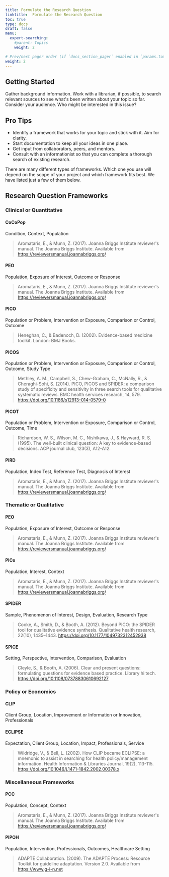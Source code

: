 ```yaml
---
title: Formulate the Research Question
linktitle:  Formulate the Research Question
toc: true
type: docs
draft: false
menu:
  expert-searching:
    #parent: Topics
    weight: 2

# Prev/next pager order (if `docs_section_pager` enabled in `params.toml`)
weight: 2
---
```

## Getting Started

Gather background information. Work with a librarian, if possible, to search relevant sources to see what's been written about your topic so far. Consider your audience. Who might be interested in this issue?

## Pro Tips
* Identify a framework that works for your topic and stick with it. Aim for clarity.
* Start documentation to keep all your ideas in one place.
* Get input from collaborators, peers, and mentors.
* Consult with an informationist so that you can complete a thorough search of existing research.

There are many different types of frameworks. Which one you use will depend on the scope of your project and which framework fits best. We have listed just a few of them below.

## Research Question Frameworks

### Clinical or Quantitative


#### CoCoPop

Condition, Context, Population

>Aromataris, E., & Munn, Z. (2017). Joanna Briggs Institute reviewer's manual. The Joanna Briggs Institute. Available from https://reviewersmanual.joannabriggs.org/
#### PEO

Population, Exposure of Interest, Outcome or Response

>Aromataris, E., & Munn, Z. (2017). Joanna Briggs Institute reviewer's manual. The Joanna Briggs Institute. Available from https://reviewersmanual.joannabriggs.org/
#### PICO

Population or Problem, Intervention or Exposure, Comparison or Control, Outcome

>Heneghan, C., & Badenoch, D. (2002). Evidence-based medicine toolkit. London: BMJ Books.
#### PICOS

Population or Problem, Intervention or Exposure, Comparison or Control, Outcome, Study Type

>Methley, A. M., Campbell, S., Chew-Graham, C., McNally, R., & Cheraghi-Sohi, S. (2014). PICO, PICOS and SPIDER: a comparison study of specificity and sensitivity in three search tools for qualitative systematic reviews. BMC health services research, 14, 579. https://doi.org/10.1186/s12913-014-0579-0
#### PICOT

Population or Problem, Intervention or Exposure, Comparison or Control, Outcome, Time

>Richardson, W. S., Wilson, M. C., Nishikawa, J., & Hayward, R. S. (1995). The well-built clinical question: A key to evidence-based decisions. ACP journal club, 123(3), A12-A12.
#### PIRD

Population, Index Test, Reference Test, Diagnosis of Interest

>Aromataris, E., & Munn, Z. (2017). Joanna Briggs Institute reviewer's manual. The Joanna Briggs Institute. Available from https://reviewersmanual.joannabriggs.org/


### Thematic or Qualitative


#### PEO

Population, Exposure of Interest, Outcome or Response

>Aromataris, E., & Munn, Z. (2017). Joanna Briggs Institute reviewer's manual. The Joanna Briggs Institute. Available from https://reviewersmanual.joannabriggs.org/

#### PICo

Population, Interest, Context

>Aromataris, E., & Munn, Z. (2017). Joanna Briggs Institute reviewer's manual. The Joanna Briggs Institute. Available from https://reviewersmanual.joannabriggs.org/

#### SPIDER

Sample, Phenomenon of Interest, Design, Evaluation, Research Type

>Cooke, A., Smith, D., & Booth, A. (2012). Beyond PICO: the SPIDER tool for qualitative evidence synthesis. Qualitative health research, 22(10), 1435–1443. https://doi.org/10.1177/1049732312452938

#### SPICE

Setting, Perspective, Intervention, Comparison, Evaluation

>Cleyle, S., & Booth, A. (2006). Clear and present questions: formulating questions for evidence based practice. Library hi tech. https://doi.org/10.1108/07378830610692127


### Policy or Economics

#### CLIP

Client Group, Location, Improvement or Information or Innovation, Professionals

#### ECLIPSE

Expectation, Client Group, Location, Impact, Professionals, Service

>Wildridge, V., & Bell, L. (2002). How CLIP became ECLIPSE: a mnemonic to assist in searching for health policy/management information. Health Information & Libraries Journal, 19(2), 113-115. https://doi.org/10.1046/j.1471-1842.2002.00378.x


### Miscellaneous Frameworks


#### PCC

Population, Concept, Context

 > Aromataris, E., & Munn, Z. (2017). Joanna Briggs Institute reviewer's manual. The Joanna Briggs Institute. Available from https://reviewersmanual.joannabriggs.org/

#### PIPOH

Population, Intervention, Professionals, Outcomes, Healthcare Setting

> ADAPTE Collaboration. (2009). The ADAPTE Process: Resource Toolkit for guideline adaptation. Version 2.0. Available from https://www.g-i-n.net
